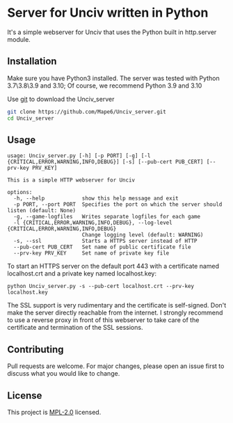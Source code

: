 # Server for Unciv written in Python

It's a simple webserver for Unciv that uses the Python built in http.server module.

## Installation

Make sure you have Python3 installed.
The server was tested with Python 3.7\3.8\3.9 and 3.10; Of course, we recommend Python 3.9 and 3.10

Use [git](https://git-scm.com) to download the Unciv_server

```bash
git clone https://github.com/Mape6/Unciv_server.git
cd Unciv_server
```

## Usage

```
usage: Unciv_server.py [-h] [-p PORT] [-g] [-l {CRITICAL,ERROR,WARNING,INFO,DEBUG}] [-s] [--pub-cert PUB_CERT] [--prv-key PRV_KEY]

This is a simple HTTP webserver for Unciv

options:
  -h, --help            show this help message and exit
  -p PORT, --port PORT  Specifies the port on which the server should listen (default: None)
  -g, --game-logfiles   Writes separate logfiles for each game
  -l {CRITICAL,ERROR,WARNING,INFO,DEBUG}, --log-level {CRITICAL,ERROR,WARNING,INFO,DEBUG}
                        Change logging level (default: WARNING)
  -s, --ssl             Starts a HTTPS server instead of HTTP
  --pub-cert PUB_CERT   Set name of public certificate file
  --prv-key PRV_KEY     Set name of private key file
```

To start an HTTPS server on the default port 443 with a certificate named localhost.crt and a private key named localhost.key:
```
python Unciv_server.py -s --pub-cert localhost.crt --prv-key localhost.key
```

The SSL support is very rudimentary and the certificate is self-signed. Don't make the server directly reachable from the internet.
I strongly recommend to use a reverse proxy in front of this webserver to take care of the certificate and termination of the SSL sessions.

## Contributing
Pull requests are welcome. For major changes, please open an issue first to discuss what you would like to change.


## License
This project is [MPL-2.0](https://github.com/Mape6/Unciv_server/blob/main/LICENSE) licensed.
